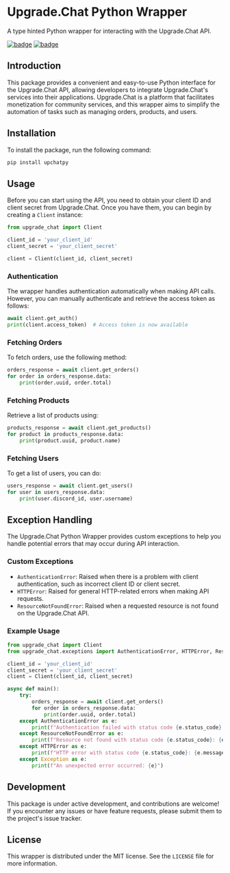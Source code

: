# Upgrade.Chat Python Wrapper

A type hinted Python wrapper for interacting with the Upgrade.Chat API.

[![badge](https://img.shields.io/pypi/v/upchatpy)](https://pypi.org/project/upchatpy/)
[![badge](https://img.shields.io/pypi/dm/upchatpy)](https://pypi.org/project/upchatpy/)

## Introduction

This package provides a convenient and easy-to-use Python interface for the Upgrade.Chat API, allowing developers to integrate Upgrade.Chat's services into their applications. Upgrade.Chat is a platform that facilitates monetization for community services, and this wrapper aims to simplify the automation of tasks such as managing orders, products, and users.

## Installation

To install the package, run the following command:

```bash
pip install upchatpy
```

## Usage

Before you can start using the API, you need to obtain your client ID and client secret from Upgrade.Chat. Once you have them, you can begin by creating a `Client` instance:

```python
from upgrade_chat import Client

client_id = 'your_client_id'
client_secret = 'your_client_secret'

client = Client(client_id, client_secret)
```

### Authentication

The wrapper handles authentication automatically when making API calls. However, you can manually authenticate and retrieve the access token as follows:

```python
await client.get_auth()
print(client.access_token)  # Access token is now available
```

### Fetching Orders

To fetch orders, use the following method:

```python
orders_response = await client.get_orders()
for order in orders_response.data:
    print(order.uuid, order.total)
```

### Fetching Products

Retrieve a list of products using:

```python
products_response = await client.get_products()
for product in products_response.data:
    print(product.uuid, product.name)
```

### Fetching Users

To get a list of users, you can do:

```python
users_response = await client.get_users()
for user in users_response.data:
    print(user.discord_id, user.username)
```

## Exception Handling

The Upgrade.Chat Python Wrapper provides custom exceptions to help you handle potential errors that may occur during API interaction.

### Custom Exceptions

- `AuthenticationError`: Raised when there is a problem with client authentication, such as incorrect client ID or client secret.
- `HTTPError`: Raised for general HTTP-related errors when making API requests.
- `ResourceNotFoundError`: Raised when a requested resource is not found on the Upgrade.Chat API.

### Example Usage

```python
from upgrade_chat import Client
from upgrade_chat.exceptions import AuthenticationError, HTTPError, ResourceNotFoundError

client_id = 'your_client_id'
client_secret = 'your_client_secret'
client = Client(client_id, client_secret)

async def main():
    try:
        orders_response = await client.get_orders()
        for order in orders_response.data:
            print(order.uuid, order.total)
    except AuthenticationError as e:
        print(f"Authentication failed with status code {e.status_code}: {e.message}")
    except ResourceNotFoundError as e:
        print(f"Resource not found with status code {e.status_code}: {e.message}")
    except HTTPError as e:
        print(f"HTTP error with status code {e.status_code}: {e.message}")
    except Exception as e:
        print(f"An unexpected error occurred: {e}")
```

## Development

This package is under active development, and contributions are welcome! If you encounter any issues or have feature requests, please submit them to the project's issue tracker.

## License

This wrapper is distributed under the MIT license. See the `LICENSE` file for more information.
